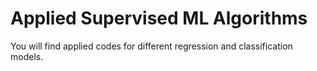 # Applied Supervised ML Algorithms
You will find applied codes for different regression and classification models.
